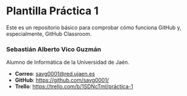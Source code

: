 # Plantilla Práctica 1
Este es un repositorio básico para comprobar cómo funciona GitHub y, especialmente, GitHub Classroom.

### Sebastián Alberto Vico Guzmán

Alumno de Informática de la Universidad de Jaén.
* **Correo**: savg0001@red.ujaen.es
* **GitHub**:  https://github.com/savg0001/
* **Trello**: https://trello.com/b/1SDNcTmI/práctica-1
